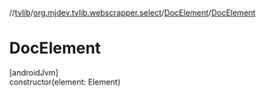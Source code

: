 //[tvlib](../../../index.md)/[org.mjdev.tvlib.webscrapper.select](../index.md)/[DocElement](index.md)/[DocElement](-doc-element.md)

# DocElement

[androidJvm]\
constructor(element: Element)
